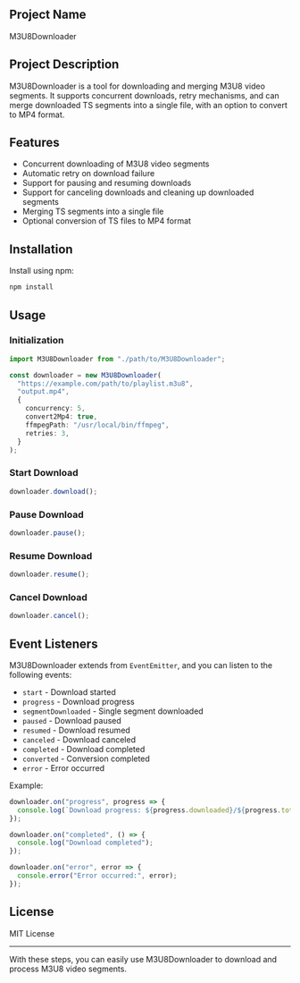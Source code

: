 ## Project Name

M3U8Downloader

## Project Description

M3U8Downloader is a tool for downloading and merging M3U8 video segments. It supports concurrent downloads, retry mechanisms, and can merge downloaded TS segments into a single file, with an option to convert to MP4 format.

## Features

- Concurrent downloading of M3U8 video segments
- Automatic retry on download failure
- Support for pausing and resuming downloads
- Support for canceling downloads and cleaning up downloaded segments
- Merging TS segments into a single file
- Optional conversion of TS files to MP4 format

## Installation

Install using npm:

```bash
npm install
```

## Usage

### Initialization

```typescript
import M3U8Downloader from "./path/to/M3U8Downloader";

const downloader = new M3U8Downloader(
  "https://example.com/path/to/playlist.m3u8",
  "output.mp4",
  {
    concurrency: 5,
    convert2Mp4: true,
    ffmpegPath: "/usr/local/bin/ffmpeg",
    retries: 3,
  }
);
```

### Start Download

```typescript
downloader.download();
```

### Pause Download

```typescript
downloader.pause();
```

### Resume Download

```typescript
downloader.resume();
```

### Cancel Download

```typescript
downloader.cancel();
```

## Event Listeners

M3U8Downloader extends from `EventEmitter`, and you can listen to the following events:

- `start` - Download started
- `progress` - Download progress
- `segmentDownloaded` - Single segment downloaded
- `paused` - Download paused
- `resumed` - Download resumed
- `canceled` - Download canceled
- `completed` - Download completed
- `converted` - Conversion completed
- `error` - Error occurred

Example:

```typescript
downloader.on("progress", progress => {
  console.log(`Download progress: ${progress.downloaded}/${progress.total}`);
});

downloader.on("completed", () => {
  console.log("Download completed");
});

downloader.on("error", error => {
  console.error("Error occurred:", error);
});
```

## License

MIT License

---

With these steps, you can easily use M3U8Downloader to download and process M3U8 video segments.
